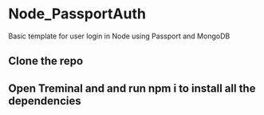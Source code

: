 # Node_PassportAuth
Basic template for user login in Node using Passport and MongoDB

## Clone the repo
## Open Treminal and and run npm i to install all the dependencies
